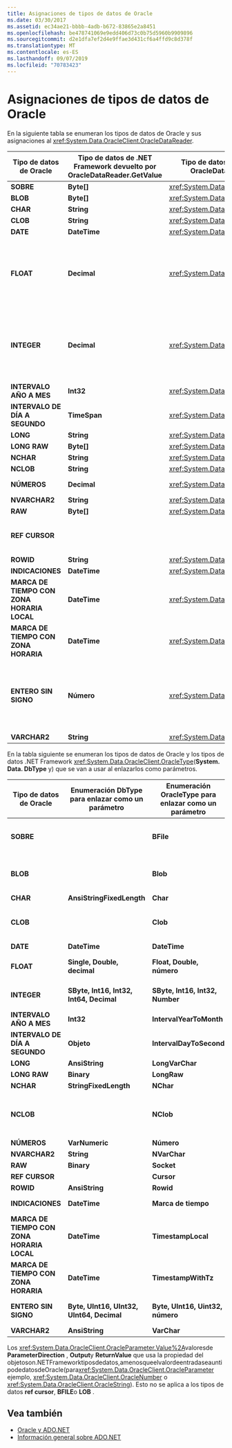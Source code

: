 ```yaml
---
title: Asignaciones de tipos de datos de Oracle
ms.date: 03/30/2017
ms.assetid: ec34ae21-bbbb-4adb-b672-83865e2a8451
ms.openlocfilehash: be478741069e9edd406d73c0b75d5960b9909896
ms.sourcegitcommit: d2e1dfa7ef2d4e9ffae3d431cf6a4ffd9c8d378f
ms.translationtype: MT
ms.contentlocale: es-ES
ms.lasthandoff: 09/07/2019
ms.locfileid: "70783423"
---
```

# <a name="oracle-data-type-mappings"></a>Asignaciones de tipos de datos de Oracle
En la siguiente tabla se enumeran los tipos de datos de Oracle y sus asignaciones al <xref:System.Data.OracleClient.OracleDataReader>.  
  
|Tipo de datos de Oracle|Tipo de datos de .NET Framework devuelto por OracleDataReader.GetValue|Tipo de datos OracleClient devuelto por OracleDataReader.GetOracleValue|Comentarios|  
|----------------------|--------------------------------------------------------------------|------------------------------------------------------------------------|-------------|  
|**SOBRE**|**Byte[]**|<xref:System.Data.OracleClient.OracleBFile>||  
|**BLOB**|**Byte[]**|<xref:System.Data.OracleClient.OracleLob>||  
|**CHAR**|**String**|<xref:System.Data.OracleClient.OracleString>||  
|**CLOB**|**String**|<xref:System.Data.OracleClient.OracleLob>||  
|**DATE**|**DateTime**|<xref:System.Data.OracleClient.OracleDateTime>||  
|**FLOAT**|**Decimal**|<xref:System.Data.OracleClient.OracleNumber>|Este tipo de datos es un alias para el tipo de datos **Number** y está diseñado para que <xref:System.Data.OracleClient.OracleDataReader> devuelva un valor **System. decimal** o <xref:System.Data.OracleClient.OracleNumber> en lugar de un valor de punto flotante. El uso del tipo de datos de .NET Framework puede ocasionar un desbordamiento.|  
|**INTEGER**|**Decimal**|<xref:System.Data.OracleClient.OracleNumber>|Este tipo de datos es un alias para el tipo de datos **Number (38)** y está diseñado para que <xref:System.Data.OracleClient.OracleDataReader> devuelva un valor **System. decimal** o <xref:System.Data.OracleClient.OracleNumber> en lugar de un valor entero. El uso del tipo de datos de .NET Framework puede ocasionar un desbordamiento.|  
|**INTERVALO AÑO A MES**|**Int32**|<xref:System.Data.OracleClient.OracleMonthSpan>||  
|**INTERVALO DE DÍA A SEGUNDO**|**TimeSpan**|<xref:System.Data.OracleClient.OracleTimeSpan>||  
|**LONG**|**String**|<xref:System.Data.OracleClient.OracleString>||  
|**LONG RAW**|**Byte[]**|<xref:System.Data.OracleClient.OracleBinary>||  
|**NCHAR**|**String**|<xref:System.Data.OracleClient.OracleString>||  
|**NCLOB**|**String**|<xref:System.Data.OracleClient.OracleLob>||  
|**NÚMEROS**|**Decimal**|<xref:System.Data.OracleClient.OracleNumber>|El uso del tipo de datos de .NET Framework puede ocasionar un desbordamiento.|  
|**NVARCHAR2**|**String**|<xref:System.Data.OracleClient.OracleString>||  
|**RAW**|**Byte[]**|<xref:System.Data.OracleClient.OracleBinary>||  
|**REF CURSOR**|||El tipo de datos **ref cursor** de Oracle no es compatible <xref:System.Data.OracleClient.OracleDataReader> con el objeto.|  
|**ROWID**|**String**|<xref:System.Data.OracleClient.OracleString>||  
|**INDICACIONES**|**DateTime**|<xref:System.Data.OracleClient.OracleDateTime>||  
|**MARCA DE TIEMPO CON ZONA HORARIA LOCAL**|**DateTime**|<xref:System.Data.OracleClient.OracleDateTime>||  
|**MARCA DE TIEMPO CON ZONA HORARIA**|**DateTime**|<xref:System.Data.OracleClient.OracleDateTime>||  
|**ENTERO SIN SIGNO**|**Número**|<xref:System.Data.OracleClient.OracleNumber>|Este tipo de datos es un alias para el tipo de datos **Number (38)** y está diseñado para que <xref:System.Data.OracleClient.OracleDataReader> devuelva un valor **System. decimal** o <xref:System.Data.OracleClient.OracleNumber> en lugar de un valor entero sin signo. El uso del tipo de datos de .NET Framework puede ocasionar un desbordamiento.|  
|**VARCHAR2**|**String**|<xref:System.Data.OracleClient.OracleString>||  
  
 En la tabla siguiente se enumeran los tipos de datos de Oracle y los tipos de datos .NET Framework <xref:System.Data.OracleClient.OracleType>(**System. Data. DbType** y) que se van a usar al enlazarlos como parámetros.  
  
|Tipo de datos de Oracle|Enumeración DbType para enlazar como un parámetro|Enumeración OracleType para enlazar como un parámetro|Comentarios|  
|----------------------|-----------------------------------------------|---------------------------------------------------|-------------|  
|**SOBRE**||**BFile**|Oracle solo permite enlazar un **BFILE** como parámetro **BFILE** . El proveedor de datos .NET para Oracle no construye uno automáticamente si intenta enlazar un valor no**BFILE** , como **Byte []** o <xref:System.Data.OracleClient.OracleBinary>.|  
|**BLOB**||**Blob**|Oracle solo permite enlazar un **BLOB** como parámetro de **BLOB** . El proveedor de datos .NET para Oracle no construye uno automáticamente si intenta enlazar un valor que no es**BLOB** , como **Byte []** o <xref:System.Data.OracleClient.OracleBinary>.|  
|**CHAR**|**AnsiStringFixedLength**|**Char**||  
|**CLOB**||**Clob**|Oracle solo permite enlazar un **CLOB** como parámetro **CLOB** . El proveedor de datos .NET para Oracle no construye uno automáticamente si intenta enlazar un valor que no es**CLOB** , como **System. String** o <xref:System.Data.OracleClient.OracleString>.|  
|**DATE**|**DateTime**|**DateTime**||  
|**FLOAT**|**Single, Double, decimal**|**Float, Double, número**|<xref:System.Data.OracleClient.OracleParameter.Size%2A>determina los **datos System. Data. DBType** y <xref:System.Data.OracleClient.OracleType>.|  
|**INTEGER**|**SByte, Int16, Int32, Int64, Decimal**|**SByte, Int16, Int32, Number**|<xref:System.Data.OracleClient.OracleParameter.Size%2A>determina los **datos System. Data. DBType** y <xref:System.Data.OracleClient.OracleType>.|  
|**INTERVALO AÑO A MES**|**Int32**|**IntervalYearToMonth**|<xref:System.Data.OracleClient.OracleType> solo está disponible cuando se usa el software de cliente y servidor de Oracle 9i.|  
|**INTERVALO DE DÍA A SEGUNDO**|**Objeto**|**IntervalDayToSecond**|<xref:System.Data.OracleClient.OracleType> solo está disponible cuando se usa el software de cliente y servidor de Oracle 9i.|  
|**LONG**|**AnsiString**|**LongVarChar**||  
|**LONG RAW**|**Binary**|**LongRaw**||  
|**NCHAR**|**StringFixedLength**|**NChar**||  
|**NCLOB**||**NClob**|Oracle solo permite enlazar un **NCLOB** como parámetro **NCLOB** . El proveedor de datos .NET para Oracle no construye uno automáticamente si intenta enlazar un valor que no sea**NCLOB** , como **System. String** o <xref:System.Data.OracleClient.OracleString>.|  
|**NÚMEROS**|**VarNumeric**|**Número**||  
|**NVARCHAR2**|**String**|**NVarChar**||  
|**RAW**|**Binary**|**Socket**||  
|**REF CURSOR**||**Cursor**|Para obtener más información, vea [cursores REF cursor de Oracle](oracle-ref-cursors.md).|  
|**ROWID**|**AnsiString**|**Rowid**||  
|**INDICACIONES**|**DateTime**|**Marca de tiempo**|<xref:System.Data.OracleClient.OracleType> solo está disponible cuando se usa el software de cliente y servidor de Oracle 9i.|  
|**MARCA DE TIEMPO CON ZONA HORARIA LOCAL**|**DateTime**|**TimestampLocal**|<xref:System.Data.OracleClient.OracleType> solo está disponible cuando se usa el software de cliente y servidor de Oracle 9i.|  
|**MARCA DE TIEMPO CON ZONA HORARIA**|**DateTime**|**TimestampWithTz**|<xref:System.Data.OracleClient.OracleType> solo está disponible cuando se usa el software de cliente y servidor de Oracle 9i.|  
|**ENTERO SIN SIGNO**|**Byte, UInt16, UInt32, UInt64, Decimal**|**Byte, UInt16, Uint32, número**|<xref:System.Data.OracleClient.OracleParameter.Size%2A>determina los **datos System. Data. DBType** y <xref:System.Data.OracleClient.OracleType>.|  
|**VARCHAR2**|**AnsiString**|**VarChar**||  
  
 Los <xref:System.Data.OracleClient.OracleParameter.Value%2A>valoresde **ParameterDirection** , **Output**y **ReturnValue** que usa la propiedad del objetoson.NETFrameworktiposdedatos,amenosqueelvalordeentradaseauntipodedatosdeOracle(para<xref:System.Data.OracleClient.OracleParameter> ejemplo, <xref:System.Data.OracleClient.OracleNumber> o <xref:System.Data.OracleClient.OracleString>). Esto no se aplica a los tipos de datos **ref cursor**, **BFILE**o **LOB** .  
  
## <a name="see-also"></a>Vea también

- [Oracle y ADO.NET](oracle-and-adonet.md)
- [Información general sobre ADO.NET](ado-net-overview.md)
